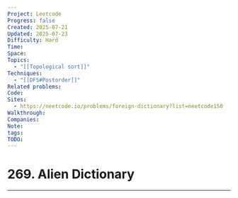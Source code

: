 ```yaml
---
Project: Leetcode
Progress: false
Created: 2025-07-21
Updated: 2025-07-23
Difficulty: Hard
Time: 
Space: 
Topics:
  - "[[Topological sort]]"
Techniques:
  - "[[DFS#Postorder]]"
Related problems: 
Code: 
Sites:
  - https://neetcode.io/problems/foreign-dictionary?list=neetcode150
Walkthrough: 
Companies: 
Note: 
tags: 
TODO: 
---
```

# 269. Alien Dictionary
---
